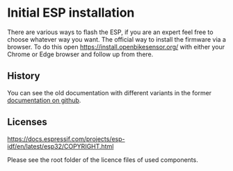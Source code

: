 # Initial ESP installation

There are various ways to flash the ESP, if you are an expert feel
free to choose whatever way you want. The official way to install
the firmware via a browser. To do this open 
https://install.openbikesensor.org/ with either your Chrome or Edge browser
and follow up from there.

## History

You can see the old documentation with different variants in the former 
[documentation on github](https://github.com/openbikesensor/OpenBikeSensorFirmware/blob/v0.10.676/docs/software/firmware/initial_flash.md).


## Licenses

https://docs.espressif.com/projects/esp-idf/en/latest/esp32/COPYRIGHT.html

Please see the root folder of the licence files of used components. 


